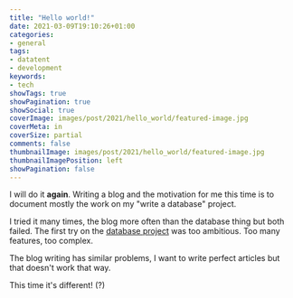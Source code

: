 ```yaml
---
title: "Hello world!"
date: 2021-03-09T19:10:26+01:00
categories:
- general
tags:
- datatent
- development
keywords:
- tech
showTags: true
showPagination: true
showSocial: true
coverImage: images/post/2021/hello_world/featured-image.jpg
coverMeta: in
coverSize: partial
comments: false
thumbnailImage: images/post/2021/hello_world/featured-image.jpg
thumbnailImagePosition: left
showPagination: false
---
```


I will do it **again**. Writing a blog and the motivation for me this time is to document mostly the work on my "write a database" project.

<!--more-->

I tried it many times, the blog more often than the database thing but both failed. The first try on the [database project](https://github.com/sebfischer83/datatent) was too ambitious. Too many features, too complex.

The blog writing has similar problems, I want to write perfect articles but that doesn't work that way.

This time it's different! (?)